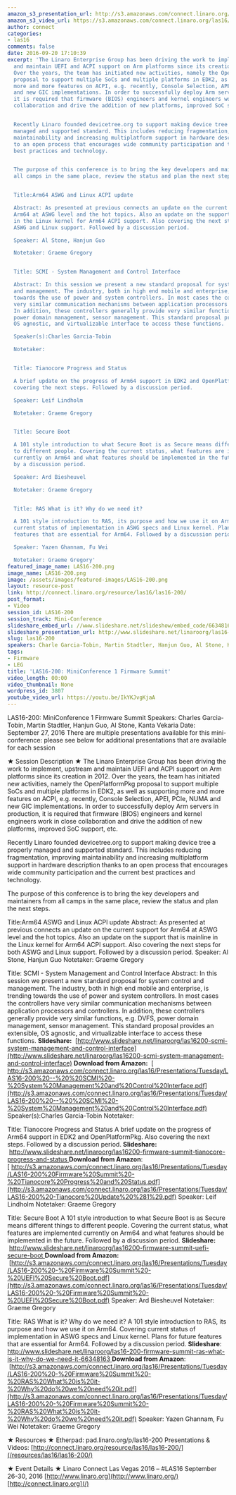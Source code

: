 ```yaml
---
amazon_s3_presentation_url: http://s3.amazonaws.com/connect.linaro.org/las16/Presentations/Tuesday/LAS16-200%20-%20Firmware%20Summit%20-%20RAS%20What%20is%20it-%20Why%20do%20we%20need%20it.pdf
amazon_s3_video_url: https://s3.amazonaws.com/connect.linaro.org/las16/Videos/Tuesday/LAS16-200%20MiniConference1%20Firmware%20Summit.mp4
author: connect
categories:
- las16
comments: false
date: 2016-09-20 17:10:39
excerpt: 'The Linaro Enterprise Group has been driving the work to implement, upstream
  and maintain UEFI and ACPI support on Arm platforms since its creation in 2012.
  Over the years, the team has initiated new activities, namely the OpenPlatformPkg
  proposal to support multiple SoCs and multiple platforms in EDK2, as well as supporting
  more and more features on ACPI, e.g. recently, Console Selection, APEI, PCIe, NUMA
  and new GIC implementations. In order to successfully deploy Arm servers in production,
  it is required that firmware (BIOS) engineers and kernel engineers work in close
  collaboration and drive the addition of new platforms, improved SoC support, etc.


  Recently Linaro founded devicetree.org to support making device tree a properly
  managed and supported standard. This includes reducing fragmentation, improving
  maintainability and increasing multiplatform support in hardware description thanks
  to an open process that encourages wide community participation and the current
  best practices and technology.


  The purpose of this conference is to bring the key developers and maintainers from
  all camps in the same place, review the status and plan the next steps.


  Title:Arm64 ASWG and Linux ACPI update

  Abstract: As presented at previous connects an update on the current support for
  Arm64 at ASWG level and the hot topics. Also an update on the support that is mainline
  in the Linux kernel for Arm64 ACPI support. Also covering the next steps for both
  ASWG and Linux support. Followed by a discussion period.

  Speaker: Al Stone, Hanjun Guo

  Notetaker: Graeme Gregory


  Title: SCMI - System Management and Control Interface

  Abstract: In this session we present a new standard proposal for system control
  and management. The industry, both in high end mobile and enterprise, is trending
  towards the use of power and system controllers. In most cases the controllers have
  very similar communication mechanisms between application processors and controllers.
  In addition, these controllers generally provide very similar functions, e.g. DVFS,
  power domain management, sensor management. This standard proposal provides an extensible,
  OS agnostic, and virtualizable interface to access these functions.

  Speaker(s):Charles Garcia-Tobin

  Notetaker:


  Title: Tianocore Progress and Status

  A brief update on the progress of Arm64 support in EDK2 and OpenPlatformPkg. Also
  covering the next steps. Followed by a discussion period.

  Speaker: Leif Lindholm

  Notetaker: Graeme Gregory


  Title: Secure Boot

  A 101 style introduction to what Secure Boot is as Secure means different things
  to different people. Covering the current status, what features are implemented
  currently on Arm64 and what features should be implemented in the future. Followed
  by a discussion period.

  Speaker: Ard Biesheuvel

  Notetaker: Graeme Gregory


  Title: RAS What is it? Why do we need it?

  A 101 style introduction to RAS, its purpose and how we use it on Arm64. Covering
  current status of implementation in ASWG specs and Linux kernel. Plans for future
  features that are essential for Arm64. Followed by a discussion period.

  Speaker: Yazen Ghannam, Fu Wei

  Notetaker: Graeme Gregory'
featured_image_name: LAS16-200.png
image_name: LAS16-200.png
image: /assets/images/featured-images/LAS16-200.png
layout: resource-post
link: http://connect.linaro.org/resource/las16/las16-200/
post_format:
- Video
session_id: LAS16-200
session_track: Mini-Conference
slideshare_embed_url: //www.slideshare.net/slideshow/embed_code/66348163
slideshare_presentation_url: http://www.slideshare.net/linaroorg/las16-200-firmware-summit-ras-what-is-it-why-do-we-need-it-66348163
slug: las16-200
speakers: Charle Garcia-Tobin, Martin Stadtler, Hanjun Guo, Al Stone, Kanta Vekaria
tags:
- Firmware
- LEG
title: 'LAS16-200: MiniConference 1 Firmware Summit'
video_length: 00:00
video_thumbnail: None
wordpress_id: 3807
youtube_video_url: https://youtu.be/IkYKJvgKjaA
---
```


LAS16-200: MiniConference 1 Firmware Summit
Speakers: Charles Garcia-Tobin, Martin Stadtler, Hanjun Guo, Al Stone, Kanta Vekaria
Date: September 27, 2016
There are multiple presentations available for this mini-conference: please see below for additional presentations that are available for each session

★ Session Description ★
The Linaro Enterprise Group has been driving the work to implement, upstream and maintain UEFI and ACPI support on Arm platforms since its creation in 2012. Over the years, the team has initiated new activities, namely the OpenPlatformPkg proposal to support multiple SoCs and multiple platforms in EDK2, as well as supporting more and more features on ACPI, e.g. recently, Console Selection, APEI, PCIe, NUMA and new GIC implementations. In order to successfully deploy Arm servers in production, it is required that firmware (BIOS) engineers and kernel engineers work in close collaboration and drive the addition of new platforms, improved SoC support, etc.

Recently Linaro founded devicetree.org to support making device tree a properly managed and supported standard. This includes reducing fragmentation, improving maintainability and increasing multiplatform support in hardware description thanks to an open process that encourages wide community participation and the current best practices and technology.

The purpose of this conference is to bring the key developers and maintainers from all camps in the same place, review the status and plan the next steps.

Title:Arm64 ASWG and Linux ACPI update
Abstract: As presented at previous connects an update on the current support for Arm64 at ASWG level and the hot topics. Also an update on the support that is mainline in the Linux kernel for Arm64 ACPI support. Also covering the next steps for both ASWG and Linux support. Followed by a discussion period.
Speaker: Al Stone, Hanjun Guo
Notetaker: Graeme Gregory

Title: SCMI - System Management and Control Interface
Abstract: In this session we present a new standard proposal for system control and management. The industry, both in high end mobile and enterprise, is trending towards the use of power and system controllers. In most cases the controllers have very similar communication mechanisms between application processors and controllers. In addition, these controllers generally provide very similar functions, e.g. DVFS, power domain management, sensor management. This standard proposal provides an extensible, OS agnostic, and virtualizable interface to access these functions.
**Slideshare:**  [http://www.slideshare.net/linaroorg/las16200-scmi-system-management-and-control-interface](http://www.slideshare.net/linaroorg/las16200-scmi-system-management-and-control-interface)
**Download from Amazon:**  [ http://s3.amazonaws.com/connect.linaro.org/las16/Presentations/Tuesday/LAS16-200%20--%20%20SCMI%20-%20System%20Management%20and%20Control%20Interface.pdf](http://s3.amazonaws.com/connect.linaro.org/las16/Presentations/Tuesday/LAS16-200%20--%20%20SCMI%20-%20System%20Management%20and%20Control%20Interface.pdf)
Speaker(s):Charles Garcia-Tobin
Notetaker:

Title: Tianocore Progress and Status
A brief update on the progress of Arm64 support in EDK2 and OpenPlatformPkg. Also covering the next steps. Followed by a discussion period.
**Slideshare:**  [http://www.slideshare.net/linaroorg/las16200-firmware-summit-tianocore-progress-and-status
](http://www.slideshare.net/linaroorg/las16200-firmware-summit-tianocore-progress-and-status)**Download from Amazon**: [ http://s3.amazonaws.com/connect.linaro.org/las16/Presentations/Tuesday/LAS16-200%20Firmware%20Summit%20-%20Tianocore%20Progress%20and%20Status.pdf](http://s3.amazonaws.com/connect.linaro.org/las16/Presentations/Tuesday/LAS16-200%20-Tianocore%20Update%20%281%29.pdf)
Speaker: Leif Lindholm
Notetaker: Graeme Gregory

Title: Secure Boot
A 101 style introduction to what Secure Boot is as Secure means different things to different people. Covering the current status, what features are implemented currently on Arm64 and what features should be implemented in the future. Followed by a discussion period.
**Slideshare:**  [http://www.slideshare.net/linaroorg/las16200-firmware-summit-uefi-secure-boot
](http://www.slideshare.net/linaroorg/las16200-firmware-summit-uefi-secure-boot)**Download from Amazon:**  [http://s3.amazonaws.com/connect.linaro.org/las16/Presentations/Tuesday/LAS16-200%20-%20Firmware%20Summit%20-%20UEFI%20Secure%20Boot.pdf](http://s3.amazonaws.com/connect.linaro.org/las16/Presentations/Tuesday/LAS16-200%20-%20Firmware%20Summit%20-%20UEFI%20Secure%20Boot.pdf)
Speaker: Ard Biesheuvel
Notetaker: Graeme Gregory

Title: RAS What is it? Why do we need it?
A 101 style introduction to RAS, its purpose and how we use it on Arm64. Covering current status of implementation in ASWG specs and Linux kernel. Plans for future features that are essential for Arm64. Followed by a discussion period.
**Slideshare**:[ http://www.slideshare.net/linaroorg/las16-200-firmware-summit-ras-what-is-it-why-do-we-need-it-66348163
](http://www.slideshare.net/linaroorg/las16-200-firmware-summit-ras-what-is-it-why-do-we-need-it-66348163)**Download from Amazon**:  [http://s3.amazonaws.com/connect.linaro.org/las16/Presentations/Tuesday/LAS16-200%20-%20Firmware%20Summit%20-%20RAS%20What%20is%20it-%20Why%20do%20we%20need%20it.pdf](http://s3.amazonaws.com/connect.linaro.org/las16/Presentations/Tuesday/LAS16-200%20-%20Firmware%20Summit%20-%20RAS%20What%20is%20it-%20Why%20do%20we%20need%20it.pdf)
Speaker: Yazen Ghannam, Fu Wei
Notetaker: Graeme Gregory

★ Resources ★
Etherpad: pad.linaro.org/p/las16-200
Presentations & Videos: [http://connect.linaro.org/resource/las16/las16-200/](/resources/las16/las16-200/)

★ Event Details ★
Linaro Connect Las Vegas 2016 – #LAS16
September 26-30, 2016
[http://www.linaro.org](http://www.linaro.org/)
[http://connect.linaro.org](/)

